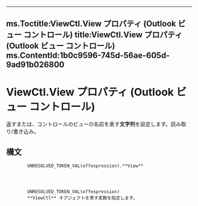 

---
ms.Toctitle:ViewCtl.View プロパティ (Outlook ビュー コントロール)
title:ViewCtl.View プロパティ (Outlook ビュー コントロール)
ms.ContentId:1b0c9596-745d-56ae-605d-9ad91b026800
---
# ViewCtl.View プロパティ (Outlook ビュー コントロール)




返すまたは、コントロールのビューの名前を表す**文字列**を設定します。読み取り/書き込み。

## 構文

            UNRESOLVED_TOKEN_VAL(offexpression).**View**




            UNRESOLVED_TOKEN_VAL(offexpression)
            **ViewCtl** オブジェクトを表す変数を指定します。




